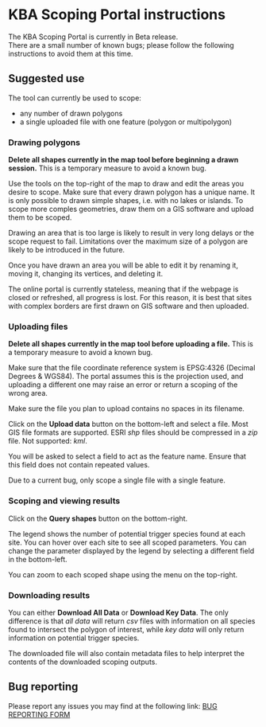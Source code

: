 <div>

  # KBA Scoping Portal instructions

The KBA Scoping Portal is currently in Beta release.  
There are a small number of known bugs; please follow the following instructions
to avoid them at this time.


## Suggested use

The tool can currently be used to scope:
* any number of drawn polygons
* a single uploaded file with one feature (polygon or multipolygon)

### Drawing polygons

**Delete all shapes currently in the map tool before beginning a drawn session.**
This is a temporary measure to avoid a known bug.

Use the tools on the top-right of the map to draw and edit the areas you desire
to scope. Make sure that every drawn polygon has a unique name. It is only
possible to drawn simple shapes, i.e. with no lakes or islands. To scope more
comples geometries, draw them on a GIS software and upload them to be scoped.

Drawing an area that is too large is likely to result in very long
delays or the scope request to fail. Limitations over the maximum size of a
polygon are likely to be introduced in the future.

Once you have drawn an area you will be able to edit it by renaming it, moving
it, changing its vertices, and deleting it.

The online portal is currently stateless, meaning that if the webpage is closed
or refreshed, all progress is lost. For this reason, it is best that sites with
complex borders are first drawn on GIS software and then uploaded.


### Uploading files

**Delete all shapes currently in the map tool before uploading a file.**
This is a temporary measure to avoid a known bug.

Make sure that the file coordinate reference system is EPSG:4326 (Decimal
Degrees & WGS84). The portal assumes this is the projection used, and uploading
a different one may raise an error or return a scoping of the wrong area.

Make sure the file you plan to upload contains no spaces in its filename.

Click on the **Upload data** button on the bottom-left and select a file. Most
GIS file formats are supported. ESRI _shp_ files should be compressed in a _zip_
file. Not supported: _kml_.

You will be asked to select a field to act as the feature name. Ensure that this
field does not contain repeated values.

Due to a current bug, only scope a single file with a single feature. 

### Scoping and viewing results

Click on the **Query shapes** button on the bottom-right.

The legend shows the number of potential trigger species found at each site.
You can hover over each site to see all scoped parameters. You can change the
parameter displayed by the legend by selecting a different field in the bottom-left.

You can zoom to each scoped shape using the menu on the top-right.

### Downloading results

You can either **Download All Data** or **Download Key Data**. The only
difference is that _all data_ will return _csv_ files with information on all
species found to intersect the polygon of interest, while _key data_ will only
return information on potential trigger species.

The downloaded file will also contain metadata files to help interpret the
contents of the downloaded scoping outputs.
</div>

## Bug reporting

Please report any issues you may find at the following link: [BUG REPORTING FORM](https://forms.gle/VZZPXoctt1qXpdJUA)
